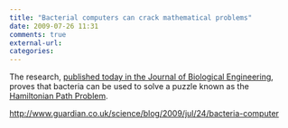 ```yaml
---
title: "Bacterial computers can crack mathematical problems"
date: 2009-07-26 11:31
comments: true
external-url:
categories:
---
```

The research, [published today in the Journal of Biological Engineering][1], proves that bacteria can be used to solve a puzzle known as the [Hamiltonian Path Problem][2].

<http://www.guardian.co.uk/science/blog/2009/jul/24/bacteria-computer>

  [1]: http://www.jbioleng.org/content/3/1/11/abstract
  [2]: http://en.wikipedia.org/wiki/Hamiltonian_path_problem
